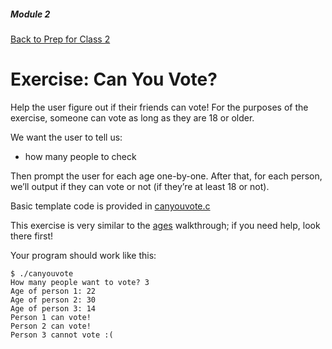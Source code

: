 ##### Module 2
[Back to Prep for Class 2](../../class2-prep#arrays)
# Exercise: Can You Vote?

Help the user figure out if their friends can vote!  For the purposes of the exercise, someone can vote as long as they are 18 or older.

We want the user to tell us:
- how many people to check

Then prompt the user for each age one-by-one.  After that, for each person, we’ll output if they can vote or not (if they’re at least 18 or not).

Basic template code is provided in [canyouvote.c](./canyouvote.html)

This exercise is very similar to the <a href="https://www.youtube.com/watch?v=dYVU9nFYybU&list=PLhQjrBD2T380sc-fXwl1sviA-twxFduVU" target="_blank">ages</a> walkthrough; if you need help, look there first!

Your program should work like this:

```nohighlight
$ ./canyouvote
How many people want to vote? 3
Age of person 1: 22
Age of person 2: 30
Age of person 3: 14
Person 1 can vote!
Person 2 can vote!
Person 3 cannot vote :(
```

